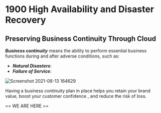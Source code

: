# 1900 High Availability and Disaster Recovery

## Preserving Business Continuity Through Cloud

***Business continuity*** means the ability to perform essential business functions during and after adverse conditions, such as:

- ***Natural Disasters***: 
- ***Failure of Service***:

![Screenshot 2021-08-13 164629](https://user-images.githubusercontent.com/12828104/129375069-39d286f2-bc99-4a9b-82be-93eafb7b68a6.png)

Having a business continuity plan in place helps you retain your brand value, boost your customer confidence , and reduce the risk of loss. 








== WE ARE HERE ==
